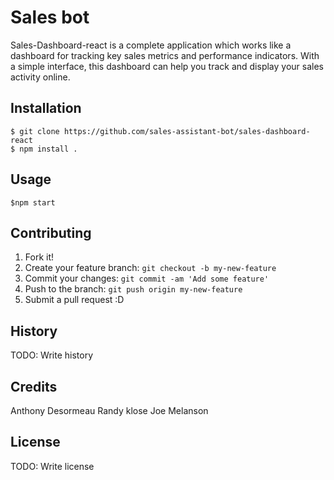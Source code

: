 # Sales bot

Sales-Dashboard-react is a complete application which works like a dashboard for tracking key sales metrics and performance indicators. With a simple interface, this dashboard can help you track and display your sales activity online.



## Installation

```
$ git clone https://github.com/sales-assistant-bot/sales-dashboard-react
$ npm install .
```

## Usage
```
$npm start
```


## Contributing

1. Fork it!
2. Create your feature branch: `git checkout -b my-new-feature`
3. Commit your changes: `git commit -am 'Add some feature'`
4. Push to the branch: `git push origin my-new-feature`
5. Submit a pull request :D

## History

TODO: Write history

## Credits

Anthony Desormeau
Randy klose
Joe Melanson

## License

TODO: Write license

